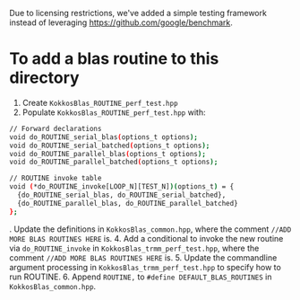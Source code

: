 Due to licensing restrictions, we've added a simple testing framework instead of
leveraging https://github.com/google/benchmark.
# To add a blas routine to this directory
1. Create `KokkosBlas_ROUTINE_perf_test.hpp`
2. Populate `KokkosBlas_ROUTINE_perf_test.hpp` with:
```bash
// Forward declarations
void do_ROUTINE_serial_blas(options_t options);
void do_ROUTINE_serial_batched(options_t options);
void do_ROUTINE_parallel_blas(options_t options);
void do_ROUTINE_parallel_batched(options_t options);

// ROUTINE invoke table
void (*do_ROUTINE_invoke[LOOP_N][TEST_N])(options_t) = {
  {do_ROUTINE_serial_blas, do_ROUTINE_serial_batched},
  {do_ROUTINE_parallel_blas, do_ROUTINE_parallel_batched}
};
```
. Update the definitions in `KokkosBlas_common.hpp`, where the comment `//ADD MORE BLAS ROUTINES HERE` is.
4. Add a conditional to invoke the new routine via `do_ROUTINE_invoke` in
   `KokkosBlas_trmm_perf_test.hpp`, where the comment `//ADD MORE BLAS ROUTINES HERE` is.
5. Update the commandline argument processing in
   `KokkosBlas_trmm_perf_test.hpp` to specify how to run ROUTINE.
6. Append `ROUTINE,` to `#define DEFAULT_BLAS_ROUTINES` in `KokkosBlas_common.hpp`.
